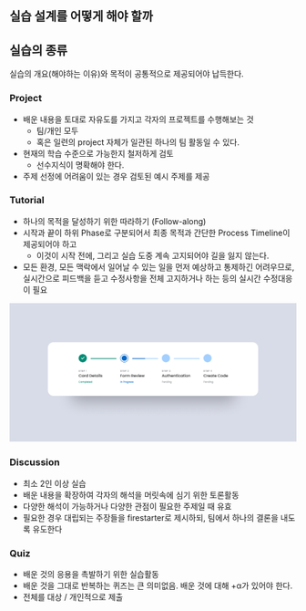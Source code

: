 ## 실습 설계를 어떻게 해야 할까

## 실습의 종류

실습의 개요(해야하는 이유)와 목적이 공통적으로 제공되어야 납득한다.

### Project

- 배운 내용을 토대로 자유도를 가지고 각자의 프로젝트를 수행해보는 것
	- 팀/개인 모두
	- 혹은 일련의 project 자체가 일관된 하나의 팀 활동일 수 있다.
- 현재의 학습 수준으로 가능한지 철저하게 검토
	- 선수지식이 명확해야 한다.
- 주제 선정에 어려움이 있는 경우 검토된 예시 주제를 제공

### Tutorial

- 하나의 목적을 달성하기 위한 따라하기 (Follow-along)
- 시작과 끝이 하위 Phase로 구분되어서 최종 목적과 간단한 Process Timeline이 제공되어야 하고
	- 이것이 시작 전에, 그리고 실습 도중 계속 고지되어야 길을 잃지 않는다.
- 모든 환경, 모든 맥락에서 일어날 수 있는 일을 먼저 예상하고 통제하긴 어려우므로, 실시간으로 피드백을 듣고 수정사항을 전체 고지하거나 하는 등의 실시간 수정대응이 필요 

![](attachments/lecture-timeline_for_tutorial.png)

### Discussion

- 최소 2인 이상 실습
- 배운 내용을 확장하여 각자의 해석을 머릿속에 심기 위한 토론활동
- 다양한 해석이 가능하거나 다양한 관점이 필요한 주제일 때 유효
- 필요한 경우 대립되는 주장들을 firestarter로 제시하되, 팀에서 하나의 결론을 내도록 유도한다

### Quiz

- 배운 것의 응용을 촉발하기 위한 실습활동
- 배운 것을 그대로 반복하는 퀴즈는 큰 의미없음. 배운 것에 대해 +α가 있어야 한다.
- 전체를 대상 / 개인적으로 제출

